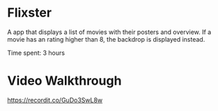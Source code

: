 # Flixster

A app that displays a list of movies with their posters and overview. If a movie has an rating higher than 8, the backdrop is displayed instead.

Time spent: 3 hours

# Video Walkthrough

https://recordit.co/GuDo3SwL8w
